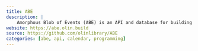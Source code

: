 ```yaml
---
title: ABE
description: |
    Amorphous Blob of Events (ABE) is an API and database for building interfaces and experiences around events at Olin.
website: https://abe.olin.build
source: https://github.com/olinlibrary/ABE
categories: [abe, api, calendar, programming]
---
```

